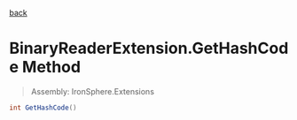 ﻿

[back](/IronSphere.Extensions/types/BinaryReaderExtension)

# BinaryReaderExtension.GetHashCode Method

> Assembly: IronSphere.Extensions

```csharp
int GetHashCode()
```



 